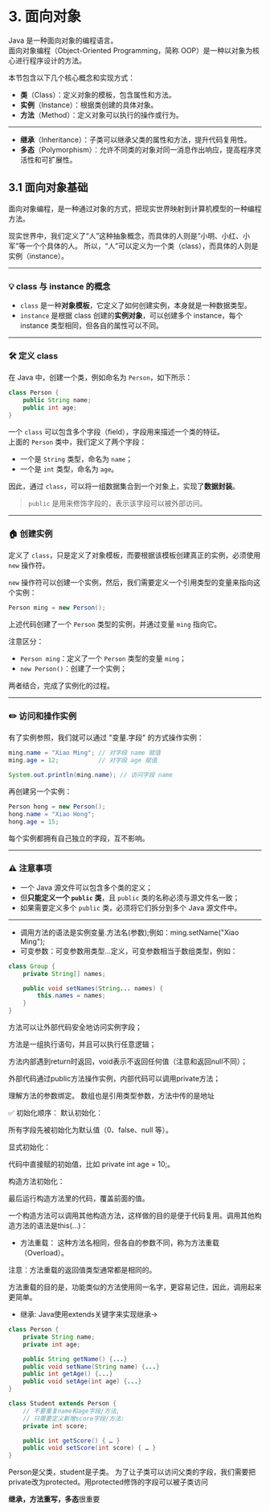# 3. 面向对象

Java 是一种面向对象的编程语言。  
面向对象编程（Object-Oriented Programming，简称 OOP）是一种以对象为核心进行程序设计的方法。

本节包含以下几个核心概念和实现方式：

- **类**（Class）：定义对象的模板，包含属性和方法。
- **实例**（Instance）：根据类创建的具体对象。
- **方法**（Method）：定义对象可以执行的操作或行为。
---
- **继承**（Inheritance）：子类可以继承父类的属性和方法，提升代码复用性。
- **多态**（Polymorphism）：允许不同类的对象对同一消息作出响应，提高程序灵活性和可扩展性。

## 3.1 面向对象基础

面向对象编程，是一种通过对象的方式，把现实世界映射到计算机模型的一种编程方法。

现实世界中，我们定义了“人”这种抽象概念，而具体的人则是“小明、小红、小军”等一个个具体的人。  所以，“人”可以定义为一个类（class），而具体的人则是实例（instance）。

---

### 💡 class 与 instance 的概念

- `class` 是一种**对象模板**，它定义了如何创建实例，本身就是一种数据类型。
- `instance` 是根据 class 创建的**实例对象**，可以创建多个 instance，每个 instance 类型相同，但各自的属性可以不同。

---

### 🛠️ 定义 class

在 Java 中，创建一个类，例如命名为 `Person`，如下所示：

```java
class Person {
    public String name;
    public int age;
}
```

一个 `class` 可以包含多个字段（field），字段用来描述一个类的特征。  
上面的 `Person` 类中，我们定义了两个字段：
- 一个是 `String` 类型，命名为 `name`；
- 一个是 `int` 类型，命名为 `age`。

因此，通过 `class`，可以将一组数据集合到一个对象上，实现了**数据封装**。

> `public` 是用来修饰字段的，表示该字段可以被外部访问。

---

### 🏠 创建实例

定义了 `class`，只是定义了对象模板，而要根据该模板创建真正的实例，必须使用 `new` 操作符。

`new` 操作符可以创建一个实例，然后，我们需要定义一个引用类型的变量来指向这个实例：

```java
Person ming = new Person();
```

上述代码创建了一个 `Person` 类型的实例，并通过变量 `ming` 指向它。

注意区分：
- `Person ming`：定义了一个 `Person` 类型的变量 `ming`；
- `new Person()`：创建了一个实例；

两者结合，完成了实例化的过程。

---

### ✏️ 访问和操作实例

有了实例参照，我们就可以通过 "变量.字段" 的方式操作实例：

```java
ming.name = "Xiao Ming"; // 对字段 name 赋值
ming.age = 12;           // 对字段 age 赋值

System.out.println(ming.name); // 访问字段 name
```

再创建另一个实例：

```java
Person hong = new Person();
hong.name = "Xiao Hong";
hong.age = 15;

```

每个实例都拥有自己独立的字段，互不影响。

---

### ⚠️ 注意事项

- 一个 Java 源文件可以包含多个类的定义；
- 但**只能定义一个 `public` 类**，且 `public` 类的名称必须与源文件名一致；
- 如果需要定义多个 `public` 类，必须将它们拆分到多个 Java 源文件中。

---

- 调用方法的语法是实例变量.方法名(参数);例如：ming.setName("Xiao Ming");
- 可变参数：可变参数用类型...定义，可变参数相当于数组类型，例如：
```java
class Group {
    private String[] names;

    public void setNames(String... names) {
        this.names = names;
    }
}
```
方法可以让外部代码安全地访问实例字段；

方法是一组执行语句，并且可以执行任意逻辑；

方法内部遇到return时返回，void表示不返回任何值（注意和返回null不同）；

外部代码通过public方法操作实例，内部代码可以调用private方法；

理解方法的参数绑定。 数组也是引用类型参数，方法中传的是地址

✅ 初始化顺序：
默认初始化：

所有字段先被初始化为默认值（0、false、null 等）。

显式初始化：

代码中直接赋的初始值，比如 private int age = 10;。

构造方法初始化：

最后运行构造方法里的代码，覆盖前面的值。

一个构造方法可以调用其他构造方法，这样做的目的是便于代码复用。调用其他构造方法的语法是this(…)：

- 方法重载：
这种方法名相同，但各自的参数不同，称为方法重载（Overload）。

注意：方法重载的返回值类型通常都是相同的。

方法重载的目的是，功能类似的方法使用同一名字，更容易记住，因此，调用起来更简单。

- 继承:
Java使用extends关键字来实现继承->

```java 
class Person {
    private String name;
    private int age;

    public String getName() {...}
    public void setName(String name) {...}
    public int getAge() {...}
    public void setAge(int age) {...}
}

class Student extends Person {
    // 不要重复name和age字段/方法,
    // 只需要定义新增score字段/方法:
    private int score;

    public int getScore() { … }
    public void setScore(int score) { … }
}
```
Person是父类，student是子类。
为了让子类可以访问父类的字段，我们需要把private改为protected。用protected修饰的字段可以被子类访问

**继承，方法重写，多态**很重要

